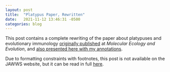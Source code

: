 ```yaml
---
layout: post
title:  "Platypus Paper, Rewritten"
date:   2021-11-12 13:46:31 -0500
categories: blog
---
```


This post contains a complete rewriting of the paper about platypuses and evolutionary immunology [originally published](https://academic.oup.com/mbe/article/29/10/3205/1030857) at *Molecular Ecology and Evolution*, and [also presented here with my annotations](https://jawws.org/blog/2021/10/07/platypus-annotated.html).

Due to formatting constraints with footnotes, this post is not available on the JAWWS website, but it can be read in full [here](https://etiennefd.com/dgm/platypus-paper-rewritten/).
